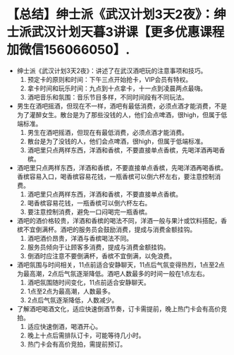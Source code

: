 # 【总结】绅士派《武汉计划3天2夜》：绅士派武汉计划天暮3讲课【更多优惠课程加微信156066050】.

-   绅士派《武汉计划3天2夜》：讲述了在武汉酒吧玩的注意事项和技巧。
    1.  预定卡的原则和时间：下午三点开始抢卡，VIP会员有特权。
    2.  拿卡时间和玩乐时间：九点到十点拿卡，十一点到凌晨两点最嗨。
    3.  酒吧音乐和氛围：音乐节目多样，不同时间段有不同玩法。
-   男生在酒吧摇酒，但现在不一样，酒吧有最低消费，必须点酒才能消费，不是为了灌醉女生。散台是为了那些没钱的人，他们会点啤酒，很high，但属于低端标准。
    1.  男生在酒吧摇酒，但现在有最低消费，必须点酒才能消费。
    2.  散台是为了没钱的人，他们会点啤酒，很high，但属于低端标准。
    3.  酒吧里只点两样东西，洋酒和香槟，不要直接单点香槟，先喝洋酒再喝香槟。
-   酒吧里只点两样东西，洋酒和香槟，不要直接单点香槟，先喝洋酒再喝香槟。香槟容易入口，喝香槟容易花钱，一瓶香槟可以倒六杯左右，要注意控制消费。
    1.  酒吧里只点两样东西，洋酒和香槟，不要直接单点香槟。
    2.  喝香槟容易花钱，一瓶香槟可以倒六杯左右。
    3.  要注意控制消费，避免一口闷喝完一瓶香槟。
-   酒吧的酒价格较贵，洋酒和香槟的喝法不同，洋酒一般与果汁或饮料搭配，香槟不宜倒满杯。酒吧的服务员会鼓励消费，提成与消费金额挂钩。
    1.  酒吧酒价昂贵，洋酒与香槟喝法不同。
    2.  服务员倾向于让顾客多消费，提成与消费金额挂钩。
    3.  倒酒时应注意不要倒满杯，香槟不宜倒满，以免浪费。
-   酒吧氛围与时间相关，11点前适合安静聊天，11点后气氛变得热烈，1点至2点为最高潮，2点后气氛逐渐降低。酒吧人数最多的时间一般在1点左右。
    1.  酒吧氛围随时间变化，11点前适合安静聊天。
    2.  1点至2点为最高潮，人数最多。
    3.  2点后气氛逐渐降低，人数减少。
-   了解酒吧喝酒文化，适应快速倒酒节奏，订卡需提前，晚上热门卡会有高价竞拍。
    1.  适应快速倒酒，喝酒开心。
    2.  晚上十点后需排队订卡，可能等待几小时。
    3.  热门卡会有高价竞拍，需提前预订。